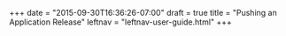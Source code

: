 +++
date = "2015-09-30T16:36:26-07:00"
draft = true
title = "Pushing an Application Release"
leftnav = "leftnav-user-guide.html"
+++
<br>
